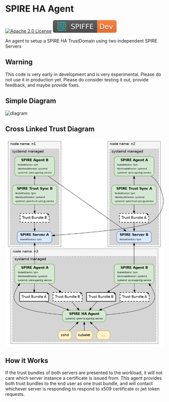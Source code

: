 # SPIRE HA Agent

[![Apache 2.0 License](https://img.shields.io/github/license/spiffe/helm-charts)](https://opensource.org/licenses/Apache-2.0)
[![Development Phase](https://github.com/spiffe/spiffe/blob/main/.img/maturity/dev.svg)](https://github.com/spiffe/spiffe/blob/main/MATURITY.md#development)

An agent to setup a SPIRE HA TrustDomain using two independent SPIRE Servers

## Warning

This code is very early in development and is very experimental. Please do not use it in production yet. Please do consider testing it out, provide feedback,
and maybe provide fixes.

## Simple Diagram

![diagram](diagram.png)

## Cross Linked Trust Diagram

![diagram](diagram2.png)

## How it Works

If the trust bundles of both servers are presented to the workload, it will not care which server instance a certificate is issued from. This agent provides
both trust bundles to the end user as one trust bundle, and will contact whichever server is responding to respond to x509 certificate or jwt token requests.

